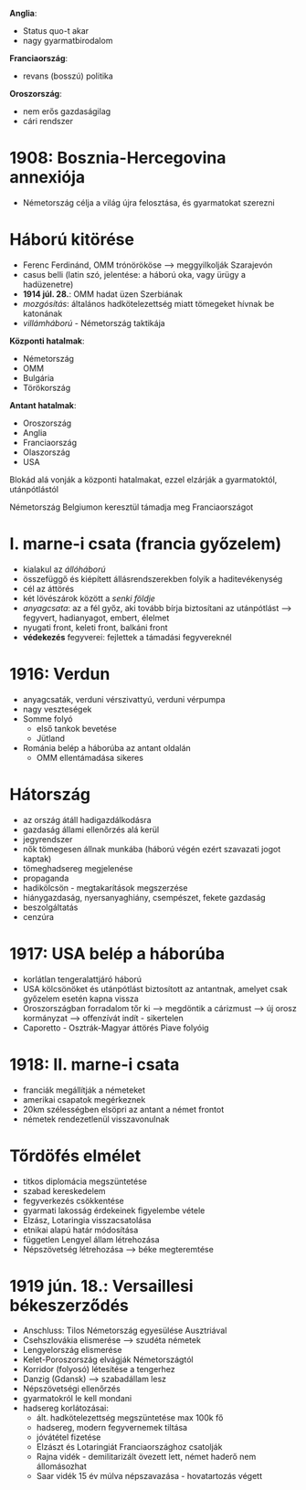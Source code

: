 **Anglia**:
- Status quo-t akar
- nagy gyarmatbirodalom

**Franciaország**:
- revans (bosszú) politika

**Oroszország**:
- nem erős gazdaságilag
- cári rendszer

# 1908: Bosznia-Hercegovina annexiója

- Németország célja a világ újra felosztása, és gyarmatokat szerezni

# Háború kitörése

- Ferenc Ferdinánd, OMM trónörököse —> meggyilkolják Szarajevón 
- casus belli (latin szó, jelentése: a háború oka, vagy ürügy a hadüzenetre)
- **1914 júl. 28.**: OMM hadat üzen Szerbiának
- *mozgósítás*: általános hadkötelezettség miatt tömegeket hívnak be katonának
- *villámháború* - Németország taktikája

**Központi hatalmak**:
- Németország
- OMM
- Bulgária
- Törökország

**Antant hatalmak**:
- Oroszország
- Anglia
- Franciaország
- Olaszország
- USA

Blokád alá vonják a központi hatalmakat, ezzel elzárják a gyarmatoktól, utánpótlástól

Németország Belgiumon keresztül támadja meg Franciaországot

# I. marne-i csata (francia győzelem)

- kialakul az *állóháború*
- összefüggő és kiépített állásrendszerekben folyik a haditevékenység
- cél az áttörés
- két lövészárok között a *senki földje*
- *anyagcsata*: az a fél győz, aki tovább bírja biztosítani az utánpótlást —> fegyvert, hadianyagot, embert, élelmet
- nyugati front, keleti front, balkáni front
- **védekezés** fegyverei: fejlettek a támadási fegyvereknél

# 1916: Verdun

- anyagcsaták, verduni vérszivattyú, verduni vérpumpa
- nagy veszteségek
- Somme folyó
	- első tankok bevetése
	- Jütland
- Románia belép a háborúba az antant oldalán
	- OMM ellentámadása sikeres

# Hátország

- az ország átáll hadigazdálkodásra
- gazdaság állami ellenőrzés alá kerül
- jegyrendszer
- nők tömegesen állnak munkába (háború végén ezért szavazati jogot kaptak)
- tömeghadsereg megjelenése
- propaganda
- hadikölcsön - megtakarítások megszerzése
- hiánygazdaság, nyersanyaghiány, csempészet, fekete gazdaság
- beszolgáltatás
- cenzúra

# 1917: USA belép a háborúba

- korlátlan tengeralattjáró háború
- USA kölcsönöket és utánpótlást biztosított az antantnak, amelyet csak győzelem esetén kapna vissza
- Oroszországban forradalom tőr ki —> megdöntik a cárizmust —> új orosz kormányzat —> offenzívát indít - sikertelen
- Caporetto - Osztrák-Magyar áttörés Piave folyóig 

# 1918: II. marne-i csata

- franciák megállítják a németeket
- amerikai csapatok megérkeznek 
- 20km szélességben elsöpri az antant a német frontot
- németek rendezetlenül visszavonulnak

# Tőrdöfés elmélet

- titkos diplomácia megszüntetése
- szabad kereskedelem
- fegyverkezés csökkentése
- gyarmati lakosság érdekeinek figyelembe vétele
- Elzász, Lotaringia visszacsatolása
- etnikai alapú határ módosítása
- független Lengyel állam létrehozása
- Népszövetség létrehozása —> béke megteremtése

# 1919 jún. 18.: Versaillesi békeszerződés

- Anschluss: Tilos Németország egyesülése Ausztriával
- Csehszlovákia elismerése —> szudéta németek
- Lengyelország elismerése
- Kelet-Poroszország elvágják Németországtól
- Korridor (folyosó) létesítése a tengerhez
- Danzig (Gdansk) —> szabadállam lesz
- Népszövetségi ellenőrzés
- gyarmatokról le kell mondani
- hadsereg korlátozásai:
	- ált. hadkötelezettség megszüntetése max 100k fő
	- hadsereg, modern fegyvernemek tiltása
	- jóvátétel fizetése
	- Elzászt és Lotaringiát Franciaországhoz csatolják
	- Rajna vidék - demilitarizált övezett lett, német haderő nem állomásozhat
	- Saar vidék 15 év múlva népszavazása - hovatartozás végett
